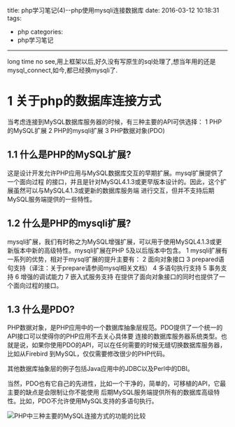 title: php学习笔记(4)--php使用mysqli连接数据库
date: 2016-03-12 10:18:31
tags:
- php
categories:
- php学习笔记
---
long time no see,用上框架以后,好久没有写原生的sql处理了,想当年用的还是mysql_connect,如今,都已经换mysqli了.
<!-- more -->
# 1 关于php的数据库连接方式
当考虑连接到MySQL数据库服务器的时候，有三种主要的API可供选择：
1 PHP的MySQL扩展
2 PHP的mysqli扩展
3 PHP数据对象(PDO)
## 1.1 什么是PHP的MySQL扩展?
这是设计开发允许PHP应用与MySQL数据库交互的早期扩展。mysql扩展提供了一个面向过程 的接口，并且是针对MySQL4.1.3或更早版本设计的。因此，这个扩展虽然可以与MySQL4.1.3或更新的数据库服务端 进行交互，但并不支持后期MySQL服务端提供的一些特性。
## 1.2 什么是PHP的mysqli扩展?
mysqli扩展，我们有时称之为MySQL增强扩展，可以用于使用MySQL4.1.3或更新版本中新的高级特性。mysqli扩展在PHP 5及以后版本中包含。
1   mysqli扩展有一系列的优势，相对于mysql扩展的提升主要有：
2   面向对象接口
3   prepared语句支持（译注：关于prepare请参阅mysql相关文档）
4   多语句执行支持
5   事务支持
6   增强的调试能力
7   嵌入式服务支持
在提供了面向对象接口的同时也提供了一个面向过程的接口。
## 1.3 什么是PDO?

PHP数据对象，是PHP应用中的一个数据库抽象层规范。PDO提供了一个统一的API接口可以使得你的PHP应用不去关心具体要 连接的数据库服务器系统类型。也就是说，如果你使用PDO的API，可以在任何需要的时候无缝切换数据库服务器，比如从Firebird 到MySQL，仅仅需要修改很少的PHP代码。

其他数据库抽象层的例子包括Java应用中的JDBC以及Perl中的DBI。

当然，PDO也有它自己的先进性，比如一个干净的，简单的，可移植的API，它最主要的缺点是会限制让你不能使用 后期MySQL服务端提供所有的数据库高级特性。比如，PDO不允许使用MySQL支持的多语句执行。



![PHP中三种主要的MySQL连接方式的功能的比较](https://ww2.sinaimg.cn/large/692869a3gw1f1tvea7khyj20hm0dhac0.jpg)
